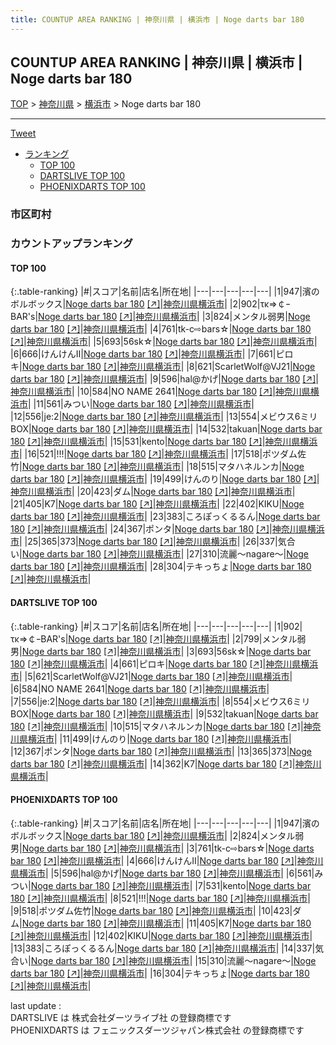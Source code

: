```yaml
---
title: COUNTUP AREA RANKING | 神奈川県 | 横浜市 | Noge darts bar 180
---
```

## COUNTUP AREA RANKING | 神奈川県 | 横浜市 | Noge darts bar 180

[TOP](/darts/rank/) > [神奈川県](/darts/rank/神奈川県/) > [横浜市](/darts/rank/神奈川県/横浜市/) > Noge darts bar 180

___

<a href="https://twitter.com/share?ref_src=twsrc%5Etfw" data-text="COUNTUP AREA RANKING | 神奈川県横浜市Noge darts bar 180" class="twitter-share-button" data-hashtags="DARTSLIVE,PHOENIXDARTS,darts,ダーツ" data-show-count="false">Tweet</a>

* [ランキング](#カウントアップランキング)
    * [TOP 100](#top-100)
    * [DARTSLIVE TOP 100](#dartslive-top-100)
    * [PHOENIXDARTS TOP 100](#phoenixdarts-top-100)

### 市区町村

<ul>

</ul>

### カウントアップランキング

#### TOP 100



{:.table-ranking}
|#|スコア|名前|店名|所在地|
|---|---|---|---|---|
|1|947|<span class="rank-name-pd">濱のボルボックス</span>|<a href="/darts/rank/shops/81844.html">Noge darts bar 180</a> <a href="https://vs.phoenixdarts.com/jp/shop/shopDetailInfo/s_81844?s_seq=81844">[↗]</a>|<a href="/darts/rank/神奈川県/横浜市">神奈川県横浜市</a>|
|2|902|<span class="rank-name-dl">τκ⇒￠ｰBAR&#x27;s</span>|<a href="/darts/rank/shops/2fafa4f888128f930d9b047a20a7ba1e.html">Noge darts bar 180</a> <a href="https://search.dartslive.com/jp/shop/2fafa4f888128f930d9b047a20a7ba1e">[↗]</a>|<a href="/darts/rank/神奈川県/横浜市">神奈川県横浜市</a>|
|3|824|<span class="rank-name-pd">メンタル弱男</span>|<a href="/darts/rank/shops/81844.html">Noge darts bar 180</a> <a href="https://vs.phoenixdarts.com/jp/shop/shopDetailInfo/s_81844?s_seq=81844">[↗]</a>|<a href="/darts/rank/神奈川県/横浜市">神奈川県横浜市</a>|
|4|761|<span class="rank-name-pd">tk-c⇨bars☆</span>|<a href="/darts/rank/shops/81844.html">Noge darts bar 180</a> <a href="https://vs.phoenixdarts.com/jp/shop/shopDetailInfo/s_81844?s_seq=81844">[↗]</a>|<a href="/darts/rank/神奈川県/横浜市">神奈川県横浜市</a>|
|5|693|<span class="rank-name-dl">56sk☆</span>|<a href="/darts/rank/shops/2fafa4f888128f930d9b047a20a7ba1e.html">Noge darts bar 180</a> <a href="https://search.dartslive.com/jp/shop/2fafa4f888128f930d9b047a20a7ba1e">[↗]</a>|<a href="/darts/rank/神奈川県/横浜市">神奈川県横浜市</a>|
|6|666|<span class="rank-name-pd">けんけんⅡ</span>|<a href="/darts/rank/shops/81844.html">Noge darts bar 180</a> <a href="https://vs.phoenixdarts.com/jp/shop/shopDetailInfo/s_81844?s_seq=81844">[↗]</a>|<a href="/darts/rank/神奈川県/横浜市">神奈川県横浜市</a>|
|7|661|<span class="rank-name-dl">ピロキ</span>|<a href="/darts/rank/shops/2fafa4f888128f930d9b047a20a7ba1e.html">Noge darts bar 180</a> <a href="https://search.dartslive.com/jp/shop/2fafa4f888128f930d9b047a20a7ba1e">[↗]</a>|<a href="/darts/rank/神奈川県/横浜市">神奈川県横浜市</a>|
|8|621|<span class="rank-name-dl">ScarletWolf@VJ21</span>|<a href="/darts/rank/shops/2fafa4f888128f930d9b047a20a7ba1e.html">Noge darts bar 180</a> <a href="https://search.dartslive.com/jp/shop/2fafa4f888128f930d9b047a20a7ba1e">[↗]</a>|<a href="/darts/rank/神奈川県/横浜市">神奈川県横浜市</a>|
|9|596|<span class="rank-name-pd">hal@かげ</span>|<a href="/darts/rank/shops/81844.html">Noge darts bar 180</a> <a href="https://vs.phoenixdarts.com/jp/shop/shopDetailInfo/s_81844?s_seq=81844">[↗]</a>|<a href="/darts/rank/神奈川県/横浜市">神奈川県横浜市</a>|
|10|584|<span class="rank-name-dl">NO NAME 2641</span>|<a href="/darts/rank/shops/2fafa4f888128f930d9b047a20a7ba1e.html">Noge darts bar 180</a> <a href="https://search.dartslive.com/jp/shop/2fafa4f888128f930d9b047a20a7ba1e">[↗]</a>|<a href="/darts/rank/神奈川県/横浜市">神奈川県横浜市</a>|
|11|561|<span class="rank-name-pd">みつい</span>|<a href="/darts/rank/shops/81844.html">Noge darts bar 180</a> <a href="https://vs.phoenixdarts.com/jp/shop/shopDetailInfo/s_81844?s_seq=81844">[↗]</a>|<a href="/darts/rank/神奈川県/横浜市">神奈川県横浜市</a>|
|12|556|<span class="rank-name-dl">je:2</span>|<a href="/darts/rank/shops/2fafa4f888128f930d9b047a20a7ba1e.html">Noge darts bar 180</a> <a href="https://search.dartslive.com/jp/shop/2fafa4f888128f930d9b047a20a7ba1e">[↗]</a>|<a href="/darts/rank/神奈川県/横浜市">神奈川県横浜市</a>|
|13|554|<span class="rank-name-dl">メビウス6ミリBOX</span>|<a href="/darts/rank/shops/2fafa4f888128f930d9b047a20a7ba1e.html">Noge darts bar 180</a> <a href="https://search.dartslive.com/jp/shop/2fafa4f888128f930d9b047a20a7ba1e">[↗]</a>|<a href="/darts/rank/神奈川県/横浜市">神奈川県横浜市</a>|
|14|532|<span class="rank-name-dl">takuan</span>|<a href="/darts/rank/shops/2fafa4f888128f930d9b047a20a7ba1e.html">Noge darts bar 180</a> <a href="https://search.dartslive.com/jp/shop/2fafa4f888128f930d9b047a20a7ba1e">[↗]</a>|<a href="/darts/rank/神奈川県/横浜市">神奈川県横浜市</a>|
|15|531|<span class="rank-name-pd">kento</span>|<a href="/darts/rank/shops/81844.html">Noge darts bar 180</a> <a href="https://vs.phoenixdarts.com/jp/shop/shopDetailInfo/s_81844?s_seq=81844">[↗]</a>|<a href="/darts/rank/神奈川県/横浜市">神奈川県横浜市</a>|
|16|521|<span class="rank-name-pd">!!!</span>|<a href="/darts/rank/shops/81844.html">Noge darts bar 180</a> <a href="https://vs.phoenixdarts.com/jp/shop/shopDetailInfo/s_81844?s_seq=81844">[↗]</a>|<a href="/darts/rank/神奈川県/横浜市">神奈川県横浜市</a>|
|17|518|<span class="rank-name-pd">ポツダム佐竹</span>|<a href="/darts/rank/shops/81844.html">Noge darts bar 180</a> <a href="https://vs.phoenixdarts.com/jp/shop/shopDetailInfo/s_81844?s_seq=81844">[↗]</a>|<a href="/darts/rank/神奈川県/横浜市">神奈川県横浜市</a>|
|18|515|<span class="rank-name-dl">マタハネルンカ</span>|<a href="/darts/rank/shops/2fafa4f888128f930d9b047a20a7ba1e.html">Noge darts bar 180</a> <a href="https://search.dartslive.com/jp/shop/2fafa4f888128f930d9b047a20a7ba1e">[↗]</a>|<a href="/darts/rank/神奈川県/横浜市">神奈川県横浜市</a>|
|19|499|<span class="rank-name-dl">けんのり</span>|<a href="/darts/rank/shops/2fafa4f888128f930d9b047a20a7ba1e.html">Noge darts bar 180</a> <a href="https://search.dartslive.com/jp/shop/2fafa4f888128f930d9b047a20a7ba1e">[↗]</a>|<a href="/darts/rank/神奈川県/横浜市">神奈川県横浜市</a>|
|20|423|<span class="rank-name-pd">ダム</span>|<a href="/darts/rank/shops/81844.html">Noge darts bar 180</a> <a href="https://vs.phoenixdarts.com/jp/shop/shopDetailInfo/s_81844?s_seq=81844">[↗]</a>|<a href="/darts/rank/神奈川県/横浜市">神奈川県横浜市</a>|
|21|405|<span class="rank-name-pd">K7</span>|<a href="/darts/rank/shops/81844.html">Noge darts bar 180</a> <a href="https://vs.phoenixdarts.com/jp/shop/shopDetailInfo/s_81844?s_seq=81844">[↗]</a>|<a href="/darts/rank/神奈川県/横浜市">神奈川県横浜市</a>|
|22|402|<span class="rank-name-pd">KIKU</span>|<a href="/darts/rank/shops/81844.html">Noge darts bar 180</a> <a href="https://vs.phoenixdarts.com/jp/shop/shopDetailInfo/s_81844?s_seq=81844">[↗]</a>|<a href="/darts/rank/神奈川県/横浜市">神奈川県横浜市</a>|
|23|383|<span class="rank-name-pd">ころぽっくるるん</span>|<a href="/darts/rank/shops/81844.html">Noge darts bar 180</a> <a href="https://vs.phoenixdarts.com/jp/shop/shopDetailInfo/s_81844?s_seq=81844">[↗]</a>|<a href="/darts/rank/神奈川県/横浜市">神奈川県横浜市</a>|
|24|367|<span class="rank-name-dl">ポンタ</span>|<a href="/darts/rank/shops/2fafa4f888128f930d9b047a20a7ba1e.html">Noge darts bar 180</a> <a href="https://search.dartslive.com/jp/shop/2fafa4f888128f930d9b047a20a7ba1e">[↗]</a>|<a href="/darts/rank/神奈川県/横浜市">神奈川県横浜市</a>|
|25|365|<span class="rank-name-dl">373</span>|<a href="/darts/rank/shops/2fafa4f888128f930d9b047a20a7ba1e.html">Noge darts bar 180</a> <a href="https://search.dartslive.com/jp/shop/2fafa4f888128f930d9b047a20a7ba1e">[↗]</a>|<a href="/darts/rank/神奈川県/横浜市">神奈川県横浜市</a>|
|26|337|<span class="rank-name-pd">気合い</span>|<a href="/darts/rank/shops/81844.html">Noge darts bar 180</a> <a href="https://vs.phoenixdarts.com/jp/shop/shopDetailInfo/s_81844?s_seq=81844">[↗]</a>|<a href="/darts/rank/神奈川県/横浜市">神奈川県横浜市</a>|
|27|310|<span class="rank-name-pd">流麗～nagare～</span>|<a href="/darts/rank/shops/81844.html">Noge darts bar 180</a> <a href="https://vs.phoenixdarts.com/jp/shop/shopDetailInfo/s_81844?s_seq=81844">[↗]</a>|<a href="/darts/rank/神奈川県/横浜市">神奈川県横浜市</a>|
|28|304|<span class="rank-name-pd">テキっちょ</span>|<a href="/darts/rank/shops/81844.html">Noge darts bar 180</a> <a href="https://vs.phoenixdarts.com/jp/shop/shopDetailInfo/s_81844?s_seq=81844">[↗]</a>|<a href="/darts/rank/神奈川県/横浜市">神奈川県横浜市</a>|


#### DARTSLIVE TOP 100



{:.table-ranking}
|#|スコア|名前|店名|所在地|
|---|---|---|---|---|
|1|902|<span class="rank-name-dl">τκ⇒￠ｰBAR&#x27;s</span>|<a href="/darts/rank/shops/2fafa4f888128f930d9b047a20a7ba1e.html">Noge darts bar 180</a> <a href="https://search.dartslive.com/jp/shop/2fafa4f888128f930d9b047a20a7ba1e">[↗]</a>|<a href="/darts/rank/神奈川県/横浜市">神奈川県横浜市</a>|
|2|799|<span class="rank-name-dl">メンタル弱男</span>|<a href="/darts/rank/shops/2fafa4f888128f930d9b047a20a7ba1e.html">Noge darts bar 180</a> <a href="https://search.dartslive.com/jp/shop/2fafa4f888128f930d9b047a20a7ba1e">[↗]</a>|<a href="/darts/rank/神奈川県/横浜市">神奈川県横浜市</a>|
|3|693|<span class="rank-name-dl">56sk☆</span>|<a href="/darts/rank/shops/2fafa4f888128f930d9b047a20a7ba1e.html">Noge darts bar 180</a> <a href="https://search.dartslive.com/jp/shop/2fafa4f888128f930d9b047a20a7ba1e">[↗]</a>|<a href="/darts/rank/神奈川県/横浜市">神奈川県横浜市</a>|
|4|661|<span class="rank-name-dl">ピロキ</span>|<a href="/darts/rank/shops/2fafa4f888128f930d9b047a20a7ba1e.html">Noge darts bar 180</a> <a href="https://search.dartslive.com/jp/shop/2fafa4f888128f930d9b047a20a7ba1e">[↗]</a>|<a href="/darts/rank/神奈川県/横浜市">神奈川県横浜市</a>|
|5|621|<span class="rank-name-dl">ScarletWolf@VJ21</span>|<a href="/darts/rank/shops/2fafa4f888128f930d9b047a20a7ba1e.html">Noge darts bar 180</a> <a href="https://search.dartslive.com/jp/shop/2fafa4f888128f930d9b047a20a7ba1e">[↗]</a>|<a href="/darts/rank/神奈川県/横浜市">神奈川県横浜市</a>|
|6|584|<span class="rank-name-dl">NO NAME 2641</span>|<a href="/darts/rank/shops/2fafa4f888128f930d9b047a20a7ba1e.html">Noge darts bar 180</a> <a href="https://search.dartslive.com/jp/shop/2fafa4f888128f930d9b047a20a7ba1e">[↗]</a>|<a href="/darts/rank/神奈川県/横浜市">神奈川県横浜市</a>|
|7|556|<span class="rank-name-dl">je:2</span>|<a href="/darts/rank/shops/2fafa4f888128f930d9b047a20a7ba1e.html">Noge darts bar 180</a> <a href="https://search.dartslive.com/jp/shop/2fafa4f888128f930d9b047a20a7ba1e">[↗]</a>|<a href="/darts/rank/神奈川県/横浜市">神奈川県横浜市</a>|
|8|554|<span class="rank-name-dl">メビウス6ミリBOX</span>|<a href="/darts/rank/shops/2fafa4f888128f930d9b047a20a7ba1e.html">Noge darts bar 180</a> <a href="https://search.dartslive.com/jp/shop/2fafa4f888128f930d9b047a20a7ba1e">[↗]</a>|<a href="/darts/rank/神奈川県/横浜市">神奈川県横浜市</a>|
|9|532|<span class="rank-name-dl">takuan</span>|<a href="/darts/rank/shops/2fafa4f888128f930d9b047a20a7ba1e.html">Noge darts bar 180</a> <a href="https://search.dartslive.com/jp/shop/2fafa4f888128f930d9b047a20a7ba1e">[↗]</a>|<a href="/darts/rank/神奈川県/横浜市">神奈川県横浜市</a>|
|10|515|<span class="rank-name-dl">マタハネルンカ</span>|<a href="/darts/rank/shops/2fafa4f888128f930d9b047a20a7ba1e.html">Noge darts bar 180</a> <a href="https://search.dartslive.com/jp/shop/2fafa4f888128f930d9b047a20a7ba1e">[↗]</a>|<a href="/darts/rank/神奈川県/横浜市">神奈川県横浜市</a>|
|11|499|<span class="rank-name-dl">けんのり</span>|<a href="/darts/rank/shops/2fafa4f888128f930d9b047a20a7ba1e.html">Noge darts bar 180</a> <a href="https://search.dartslive.com/jp/shop/2fafa4f888128f930d9b047a20a7ba1e">[↗]</a>|<a href="/darts/rank/神奈川県/横浜市">神奈川県横浜市</a>|
|12|367|<span class="rank-name-dl">ポンタ</span>|<a href="/darts/rank/shops/2fafa4f888128f930d9b047a20a7ba1e.html">Noge darts bar 180</a> <a href="https://search.dartslive.com/jp/shop/2fafa4f888128f930d9b047a20a7ba1e">[↗]</a>|<a href="/darts/rank/神奈川県/横浜市">神奈川県横浜市</a>|
|13|365|<span class="rank-name-dl">373</span>|<a href="/darts/rank/shops/2fafa4f888128f930d9b047a20a7ba1e.html">Noge darts bar 180</a> <a href="https://search.dartslive.com/jp/shop/2fafa4f888128f930d9b047a20a7ba1e">[↗]</a>|<a href="/darts/rank/神奈川県/横浜市">神奈川県横浜市</a>|
|14|362|<span class="rank-name-dl">K7</span>|<a href="/darts/rank/shops/2fafa4f888128f930d9b047a20a7ba1e.html">Noge darts bar 180</a> <a href="https://search.dartslive.com/jp/shop/2fafa4f888128f930d9b047a20a7ba1e">[↗]</a>|<a href="/darts/rank/神奈川県/横浜市">神奈川県横浜市</a>|


#### PHOENIXDARTS TOP 100



{:.table-ranking}
|#|スコア|名前|店名|所在地|
|---|---|---|---|---|
|1|947|<span class="rank-name-pd">濱のボルボックス</span>|<a href="/darts/rank/shops/81844.html">Noge darts bar 180</a> <a href="https://vs.phoenixdarts.com/jp/shop/shopDetailInfo/s_81844?s_seq=81844">[↗]</a>|<a href="/darts/rank/神奈川県/横浜市">神奈川県横浜市</a>|
|2|824|<span class="rank-name-pd">メンタル弱男</span>|<a href="/darts/rank/shops/81844.html">Noge darts bar 180</a> <a href="https://vs.phoenixdarts.com/jp/shop/shopDetailInfo/s_81844?s_seq=81844">[↗]</a>|<a href="/darts/rank/神奈川県/横浜市">神奈川県横浜市</a>|
|3|761|<span class="rank-name-pd">tk-c⇨bars☆</span>|<a href="/darts/rank/shops/81844.html">Noge darts bar 180</a> <a href="https://vs.phoenixdarts.com/jp/shop/shopDetailInfo/s_81844?s_seq=81844">[↗]</a>|<a href="/darts/rank/神奈川県/横浜市">神奈川県横浜市</a>|
|4|666|<span class="rank-name-pd">けんけんⅡ</span>|<a href="/darts/rank/shops/81844.html">Noge darts bar 180</a> <a href="https://vs.phoenixdarts.com/jp/shop/shopDetailInfo/s_81844?s_seq=81844">[↗]</a>|<a href="/darts/rank/神奈川県/横浜市">神奈川県横浜市</a>|
|5|596|<span class="rank-name-pd">hal@かげ</span>|<a href="/darts/rank/shops/81844.html">Noge darts bar 180</a> <a href="https://vs.phoenixdarts.com/jp/shop/shopDetailInfo/s_81844?s_seq=81844">[↗]</a>|<a href="/darts/rank/神奈川県/横浜市">神奈川県横浜市</a>|
|6|561|<span class="rank-name-pd">みつい</span>|<a href="/darts/rank/shops/81844.html">Noge darts bar 180</a> <a href="https://vs.phoenixdarts.com/jp/shop/shopDetailInfo/s_81844?s_seq=81844">[↗]</a>|<a href="/darts/rank/神奈川県/横浜市">神奈川県横浜市</a>|
|7|531|<span class="rank-name-pd">kento</span>|<a href="/darts/rank/shops/81844.html">Noge darts bar 180</a> <a href="https://vs.phoenixdarts.com/jp/shop/shopDetailInfo/s_81844?s_seq=81844">[↗]</a>|<a href="/darts/rank/神奈川県/横浜市">神奈川県横浜市</a>|
|8|521|<span class="rank-name-pd">!!!</span>|<a href="/darts/rank/shops/81844.html">Noge darts bar 180</a> <a href="https://vs.phoenixdarts.com/jp/shop/shopDetailInfo/s_81844?s_seq=81844">[↗]</a>|<a href="/darts/rank/神奈川県/横浜市">神奈川県横浜市</a>|
|9|518|<span class="rank-name-pd">ポツダム佐竹</span>|<a href="/darts/rank/shops/81844.html">Noge darts bar 180</a> <a href="https://vs.phoenixdarts.com/jp/shop/shopDetailInfo/s_81844?s_seq=81844">[↗]</a>|<a href="/darts/rank/神奈川県/横浜市">神奈川県横浜市</a>|
|10|423|<span class="rank-name-pd">ダム</span>|<a href="/darts/rank/shops/81844.html">Noge darts bar 180</a> <a href="https://vs.phoenixdarts.com/jp/shop/shopDetailInfo/s_81844?s_seq=81844">[↗]</a>|<a href="/darts/rank/神奈川県/横浜市">神奈川県横浜市</a>|
|11|405|<span class="rank-name-pd">K7</span>|<a href="/darts/rank/shops/81844.html">Noge darts bar 180</a> <a href="https://vs.phoenixdarts.com/jp/shop/shopDetailInfo/s_81844?s_seq=81844">[↗]</a>|<a href="/darts/rank/神奈川県/横浜市">神奈川県横浜市</a>|
|12|402|<span class="rank-name-pd">KIKU</span>|<a href="/darts/rank/shops/81844.html">Noge darts bar 180</a> <a href="https://vs.phoenixdarts.com/jp/shop/shopDetailInfo/s_81844?s_seq=81844">[↗]</a>|<a href="/darts/rank/神奈川県/横浜市">神奈川県横浜市</a>|
|13|383|<span class="rank-name-pd">ころぽっくるるん</span>|<a href="/darts/rank/shops/81844.html">Noge darts bar 180</a> <a href="https://vs.phoenixdarts.com/jp/shop/shopDetailInfo/s_81844?s_seq=81844">[↗]</a>|<a href="/darts/rank/神奈川県/横浜市">神奈川県横浜市</a>|
|14|337|<span class="rank-name-pd">気合い</span>|<a href="/darts/rank/shops/81844.html">Noge darts bar 180</a> <a href="https://vs.phoenixdarts.com/jp/shop/shopDetailInfo/s_81844?s_seq=81844">[↗]</a>|<a href="/darts/rank/神奈川県/横浜市">神奈川県横浜市</a>|
|15|310|<span class="rank-name-pd">流麗～nagare～</span>|<a href="/darts/rank/shops/81844.html">Noge darts bar 180</a> <a href="https://vs.phoenixdarts.com/jp/shop/shopDetailInfo/s_81844?s_seq=81844">[↗]</a>|<a href="/darts/rank/神奈川県/横浜市">神奈川県横浜市</a>|
|16|304|<span class="rank-name-pd">テキっちょ</span>|<a href="/darts/rank/shops/81844.html">Noge darts bar 180</a> <a href="https://vs.phoenixdarts.com/jp/shop/shopDetailInfo/s_81844?s_seq=81844">[↗]</a>|<a href="/darts/rank/神奈川県/横浜市">神奈川県横浜市</a>|


<div class="footer border-top border-gray-light mt-5 pt-3 text-right text-gray">
    last update : <span style="font-weight: italic" id="foot_last_modified"></span><br />
    DARTSLIVE は 株式会社ダーツライブ社 の登録商標です<br />
    PHOENIXDARTS は フェニックスダーツジャパン株式会社 の登録商標です<br />
</div>

<script src="https://cdnjs.cloudflare.com/ajax/libs/jquery.tablesorter/2.31.3/js/jquery.tablesorter.min.js" integrity="sha512-qzgd5cYSZcosqpzpn7zF2ZId8f/8CHmFKZ8j7mU4OUXTNRd5g+ZHBPsgKEwoqxCtdQvExE5LprwwPAgoicguNg==" crossorigin="anonymous" referrerpolicy="no-referrer"></script>
<link rel="stylesheet" href="https://cdnjs.cloudflare.com/ajax/libs/jquery.tablesorter/2.31.3/css/theme.default.min.css" integrity="sha512-wghhOJkjQX0Lh3NSWvNKeZ0ZpNn+SPVXX1Qyc9OCaogADktxrBiBdKGDoqVUOyhStvMBmJQ8ZdMHiR3wuEq8+w==" crossorigin="anonymous" referrerpolicy="no-referrer" />
<script>
$(function() {
    $(".table-ranking").tablesorter({sortList:[[0, 0]]});
    $("#foot_last_modified").text(formatDate(new Date(document.lastModified), 'yyyy-MM-dd HH:mm:ss'));
});
</script>

<script async src="https://platform.twitter.com/widgets.js" charset="utf-8"></script>